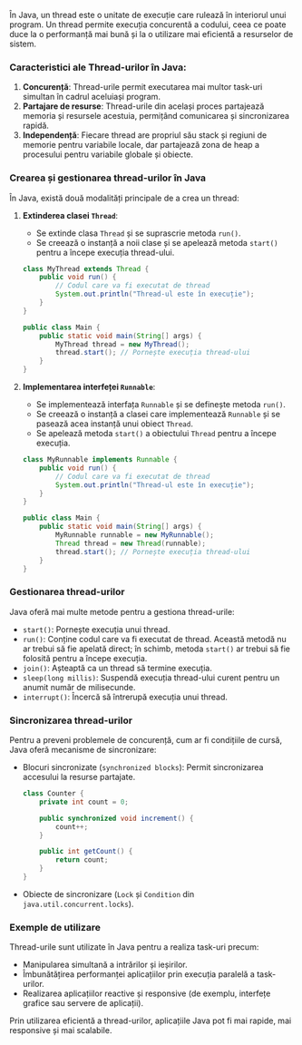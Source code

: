 În Java, un thread este o unitate de execuție care rulează în interiorul unui program. Un thread permite execuția concurentă a codului, ceea ce poate duce la o performanță mai bună și la o utilizare mai eficientă a resurselor de sistem. 

### Caracteristici ale Thread-urilor în Java:
1. **Concurență**: Thread-urile permit executarea mai multor task-uri simultan în cadrul aceluiași program.
2. **Partajare de resurse**: Thread-urile din același proces partajează memoria și resursele acestuia, permițând comunicarea și sincronizarea rapidă.
3. **Independență**: Fiecare thread are propriul său stack și regiuni de memorie pentru variabile locale, dar partajează zona de heap a procesului pentru variabile globale și obiecte.

### Crearea și gestionarea thread-urilor în Java
În Java, există două modalități principale de a crea un thread:
1. **Extinderea clasei `Thread`**:
   - Se extinde clasa `Thread` și se suprascrie metoda `run()`.
   - Se creează o instanță a noii clase și se apelează metoda `start()` pentru a începe execuția thread-ului.

    ```java
    class MyThread extends Thread {
        public void run() {
            // Codul care va fi executat de thread
            System.out.println("Thread-ul este în execuție");
        }
    }

    public class Main {
        public static void main(String[] args) {
            MyThread thread = new MyThread();
            thread.start(); // Pornește execuția thread-ului
        }
    }
    ```

2. **Implementarea interfeței `Runnable`**:
   - Se implementează interfața `Runnable` și se definește metoda `run()`.
   - Se creează o instanță a clasei care implementează `Runnable` și se pasează acea instanță unui obiect `Thread`.
   - Se apelează metoda `start()` a obiectului `Thread` pentru a începe execuția.

    ```java
    class MyRunnable implements Runnable {
        public void run() {
            // Codul care va fi executat de thread
            System.out.println("Thread-ul este în execuție");
        }
    }

    public class Main {
        public static void main(String[] args) {
            MyRunnable runnable = new MyRunnable();
            Thread thread = new Thread(runnable);
            thread.start(); // Pornește execuția thread-ului
        }
    }
    ```

### Gestionarea thread-urilor
Java oferă mai multe metode pentru a gestiona thread-urile:
- `start()`: Pornește execuția unui thread.
- `run()`: Conține codul care va fi executat de thread. Această metodă nu ar trebui să fie apelată direct; în schimb, metoda `start()` ar trebui să fie folosită pentru a începe execuția.
- `join()`: Așteaptă ca un thread să termine execuția.
- `sleep(long millis)`: Suspendă execuția thread-ului curent pentru un anumit număr de milisecunde.
- `interrupt()`: Încercă să întrerupă execuția unui thread.

### Sincronizarea thread-urilor
Pentru a preveni problemele de concurență, cum ar fi condițiile de cursă, Java oferă mecanisme de sincronizare:
- Blocuri sincronizate (`synchronized blocks`): Permit sincronizarea accesului la resurse partajate.

    ```java
    class Counter {
        private int count = 0;

        public synchronized void increment() {
            count++;
        }

        public int getCount() {
            return count;
        }
    }
    ```

- Obiecte de sincronizare (`Lock` și `Condition` din `java.util.concurrent.locks`).

### Exemple de utilizare
Thread-urile sunt utilizate în Java pentru a realiza task-uri precum:
- Manipularea simultană a intrărilor și ieșirilor.
- Îmbunătățirea performanței aplicațiilor prin execuția paralelă a task-urilor.
- Realizarea aplicațiilor reactive și responsive (de exemplu, interfețe grafice sau servere de aplicații).

Prin utilizarea eficientă a thread-urilor, aplicațiile Java pot fi mai rapide, mai responsive și mai scalabile.
